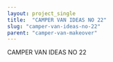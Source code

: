 ```yaml
---
layout: project_single
title:  "CAMPER VAN IDEAS NO 22"
slug: "camper-van-ideas-no-22"
parent: "camper-van-makeover"
---
```

CAMPER VAN IDEAS NO 22